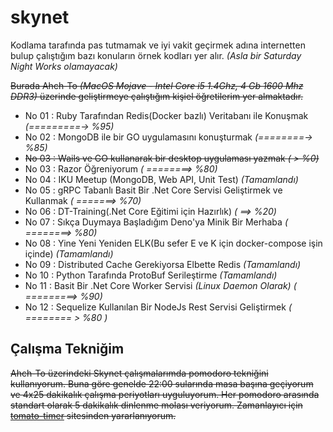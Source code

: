 # skynet

Kodlama tarafında pas tutmamak ve iyi vakit geçirmek adına internetten bulup çalıştığım bazı konuların örnek kodları yer alır. _(Asla bir Saturday Night Works olamayacak)_

~~Burada Ahch-To _(MacOS Mojave - Intel Core i5 1.4Ghz, 4 Gb 1600 Mhz DDR3)_ üzerinde geliştirmeye çalıştığım kişiel öğretilerim yer almaktadır.~~

- No 01 : Ruby Tarafından Redis(Docker bazlı) Veritabanı ile Konuşmak _(=========-> %95)_
- No 02 : MongoDB ile bir GO uygulamasını konuşturmak _(========-> %85)_
- ~~No 03 : Wails ve GO kullanarak bir desktop uygulaması yazmak _( > %0)_~~
- No 03 : Razor Öğreniyorum _( ========> %80)_
- No 04 : IKU Meetup (MongoDB, Web API, Unit Test) _(Tamamlandı)_
- No 05 : gRPC Tabanlı Basit Bir .Net Core Servisi Geliştirmek ve Kullanmak _( =======> %70)_
- No 06 : DT-Training(.Net Core Eğitimi için Hazırlık) _( ==> %20)_
- No 07 : Sıkça Duymaya Başladığım Deno'ya Minik Bir Merhaba _( ========> %80)_
- No 08 : Yine Yeni Yeniden ELK(Bu sefer E ve K için docker-compose işin içinde) _(Tamamlandı)_
- No 09 : Distributed Cache Gerekiyorsa Elbette Redis _(Tamamlandı)_
- No 10 : Python Tarafında ProtoBuf Serileştirme _(Tamamlandı)_
- No 11 : Basit Bir .Net Core Worker Servisi _(Linux Daemon Olarak)_ _( =========> %90)_
- No 12 : Sequelize Kullanılan Bir NodeJs Rest Servisi Geliştirmek _( ======== > %80 )_

## Çalışma Tekniğim

~~Ahch-To üzerindeki Skynet çalışmalarımda pomodoro tekniğini kullanıyorum. Buna göre genelde 22:00 sularında masa başına geçiyorum ve 4x25 dakikalık çalışma periyotları uyguluyorum. Her pomodoro arasında standart olarak 5 dakikalık dinlenme molası veriyorum. Zamanlayıcı için [tomato-timer](https://tomato-timer.com/) sitesinden yararlanıyorum.~~
